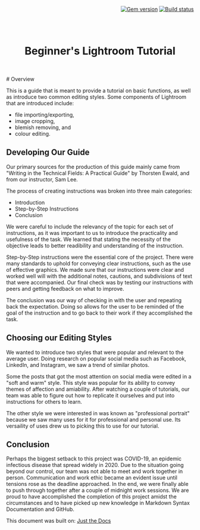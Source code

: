 <p align="right">
    <a href="https://badge.fury.io/rb/just-the-docs"><img src="https://badge.fury.io/rb/just-the-docs.svg" alt="Gem version"></a> <a href="https://github.com/pmarsceill/just-the-docs/actions"><img src="https://github.com/pmarsceill/just-the-docs/workflows/CI/badge.svg" alt="Build status"></a>
</p>
<br><br>
<p align="center">
    <h1 align="center">Beginner's Lightroom Tutorial</h1>
    <br>
</p>
# Overview

This is a guide that is meant to provide a tutorial on basic functions, as well as introduce two common editing styles. Some components of Lightroom that are introduced include:

* file importing/exporting,
* image cropping,
* blemish removing, and
* colour editing.

## Developing Our Guide

Our primary sources for the production of this guide mainly came from "Writing in the Technical Fields: A Practical Guide" by Thorsten Ewald, and from our instructor, Sam Lee. 

The process of creating instructions was broken into three main categories:
* Introduction
* Step-by-Step Instructions
* Conclusion

We were careful to include the relevancy of the topic for each set of instructions, as it was important to us to introduce the practicality and usefulness of the task. We learned that stating the necessity of the objective leads to better readibility and understanding of the instruction.

Step-by-Step instructions were the essential core of the project. There were many standards to uphold for conveying clear instructions, such as the use of effective graphics. We made sure that our instructions were clear and worked well will with the additional notes, cautions, and subdivisions of text that were accompanied. Our final check was by testing our instructions with peers and getting feedback on what to improve.

The conclusion was our way of checking in with the user and repeating back the expectation. Doing so allows for the user to be reminded of the goal of the instruction and to go back to their work if they accomplished the task.

## Choosing our Editing Styles

We wanted to introduce two styles that were popular and relevant to the average user. Doing research on popular social media such as Facebook, LinkedIn, and Instagram, we saw a trend of similar photos. 

Some the posts that got the most attention on social media were edited in a "soft and warm" style. This style was popular for its ability to convey themes of affection and amiability. After watching a couple of tutorials, our team was able to figure out how to replicate it ourselves and put into instructions for others to learn. 

The other style we were interested in was known as "professional portrait" because we saw many uses for it for professional and personal use. Its versaility of uses drew us to picking this to use for our tutorial.

## Conclusion

Perhaps the biggest setback to this project was COVID-19, an epidemic infectious disease that spread widely in 2020. Due to the situation going beyond our control, our team was not able to meet and work together in person. Communication and work ethic became an evident issue until tensions rose as the deadline approached. 
In the end, we were finally able to push through together after a couple of midnight work sessions. We are proud to have accomplished the completion of this project amidst the circumstances and to have picked up new knowledge in Markdown Syntax Documentation and GitHub.

This document was built on:
[Just the Docs](https://github.com/pmarsceill/just-the-docs)
